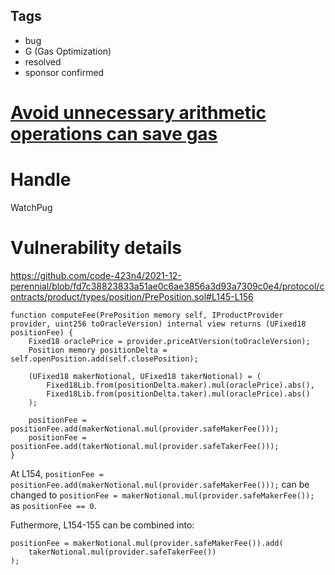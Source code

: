 ## Tags

- bug
- G (Gas Optimization)
- resolved
- sponsor confirmed

# [Avoid unnecessary arithmetic operations can save gas](https://github.com/code-423n4/2021-12-perennial-findings/issues/20) 

# Handle

WatchPug


# Vulnerability details

https://github.com/code-423n4/2021-12-perennial/blob/fd7c38823833a51ae0c6ae3856a3d93a7309c0e4/protocol/contracts/product/types/position/PrePosition.sol#L145-L156

```solidity=145
function computeFee(PrePosition memory self, IProductProvider provider, uint256 toOracleVersion) internal view returns (UFixed18 positionFee) {
    Fixed18 oraclePrice = provider.priceAtVersion(toOracleVersion);
    Position memory positionDelta = self.openPosition.add(self.closePosition);

    (UFixed18 makerNotional, UFixed18 takerNotional) = (
        Fixed18Lib.from(positionDelta.maker).mul(oraclePrice).abs(),
        Fixed18Lib.from(positionDelta.taker).mul(oraclePrice).abs()
    );

    positionFee = positionFee.add(makerNotional.mul(provider.safeMakerFee()));
    positionFee = positionFee.add(takerNotional.mul(provider.safeTakerFee()));
}
```

At L154, `positionFee = positionFee.add(makerNotional.mul(provider.safeMakerFee()));`  can be changed to `positionFee = makerNotional.mul(provider.safeMakerFee());` as `positionFee == 0`.

Futhermore, L154-155 can be combined into:

```solidity
positionFee = makerNotional.mul(provider.safeMakerFee()).add(
    takerNotional.mul(provider.safeTakerFee())
);
```

